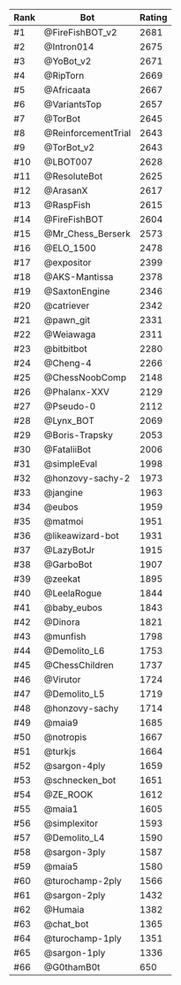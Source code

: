 Rank|Bot|Rating
---|---|---
#1|@FireFishBOT_v2|2681
#2|@Intron014|2675
#3|@YoBot_v2|2671
#4|@RipTorn|2669
#5|@Africaata|2667
#6|@VariantsTop|2657
#7|@TorBot|2645
#8|@ReinforcementTrial|2643
#9|@TorBot_v2|2643
#10|@LBOT007|2628
#11|@ResoluteBot|2625
#12|@ArasanX|2617
#13|@RaspFish|2615
#14|@FireFishBOT|2604
#15|@Mr_Chess_Berserk|2573
#16|@ELO_1500|2478
#17|@expositor|2399
#18|@AKS-Mantissa|2378
#19|@SaxtonEngine|2346
#20|@catriever|2342
#21|@pawn_git|2331
#22|@Weiawaga|2311
#23|@bitbitbot|2280
#24|@Cheng-4|2266
#25|@ChessNoobComp|2148
#26|@Phalanx-XXV|2129
#27|@Pseudo-0|2112
#28|@Lynx_BOT|2069
#29|@Boris-Trapsky|2053
#30|@FataliiBot|2006
#31|@simpleEval|1998
#32|@honzovy-sachy-2|1973
#33|@jangine|1963
#34|@eubos|1959
#35|@matmoi|1951
#36|@likeawizard-bot|1931
#37|@LazyBotJr|1915
#38|@GarboBot|1907
#39|@zeekat|1895
#40|@LeelaRogue|1844
#41|@baby_eubos|1843
#42|@Dinora|1821
#43|@munfish|1798
#44|@Demolito_L6|1753
#45|@ChessChildren|1737
#46|@Virutor|1724
#47|@Demolito_L5|1719
#48|@honzovy-sachy|1714
#49|@maia9|1685
#50|@notropis|1667
#51|@turkjs|1664
#52|@sargon-4ply|1659
#53|@schnecken_bot|1651
#54|@ZE_ROOK|1612
#55|@maia1|1605
#56|@simplexitor|1593
#57|@Demolito_L4|1590
#58|@sargon-3ply|1587
#59|@maia5|1580
#60|@turochamp-2ply|1566
#61|@sargon-2ply|1432
#62|@Humaia|1382
#63|@chat_bot|1365
#64|@turochamp-1ply|1351
#65|@sargon-1ply|1336
#66|@G0thamB0t|650
